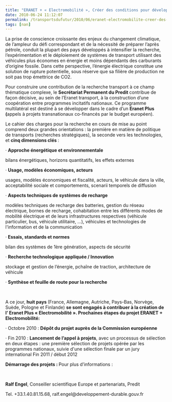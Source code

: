 ```yaml
---
title: "ERANET + « Electromobilité », Créer des conditions pour développer l’Electromobilité en Europe à l’horizon 2025"
date: 2010-06-24 11:12:07
permalink: /transportsdufutur/2010/06/eranet-electromobilite-creer-des-conditions-pour-developper-lelectromobilite-en-europe-a-lhorizon-20.html
tags: [nan]
---
```


<p class="MsoNormal"><span>La prise de conscience croissante des enjeux du changement climatique, de l’ampleur du défi correspondant et de la nécessité de préparer l’après pétrole, conduit la plupart des pays développés à intensifier la recherche, l’expérimentation et le déploiement de systèmes de transport utilisant des véhicules plus économes en énergie et moins dépendants des carburants d’origine fossile. Dans cette perspective, l’énergie électrique constitue une solution de rupture potentielle, sous réserve que sa filière de production ne soit pas trop émettrice de CO2.</span></p> <p class="MsoNormal"><span>Pour construire une contribution de la recherche transport à ce champ thématique complexe, le <strong>Secrétariat Permanent du Predit </strong>contribue de façon décisive, au sein de l’Eranet transport, à la construction d’une coopération entre programmes incitatifs nationaux. Ce programme multilatéral est destiné à se développer dans le cadre d’un <strong>Eranet Plus (</strong>appels à projets transnationaux co-financés par le budget européen).</span></p> <p class="MsoNormal"><span>Le cahier des charges pour la recherche en cours de mise au point comprend deux grandes orientations : la première en matière de politique de transports (recherches stratégiques), la seconde vers les technologies, et <strong>cinq dimensions clés </strong>:</span></p> <p class="MsoNormal"><span> </span></p>  <!--more-->  <p class="MsoNormal"><span><span>·<span>		 </span></span></span><span dir="ltr"><strong><span>Approche énergétique et environnementale</span></strong></span></p> <p class="MsoNormal"><span>bilans énergétiques, horizons quantitatifs, les effets externes</span></p> <p class="MsoNormal"><span><span>·<span>		 </span></span></span><span dir="ltr"><strong><span>Usage, modèles économiques, acteurs</span></strong></span></p> <p class="MsoNormal"><span>usages, modèles économiques et fiscalité, acteurs, le véhicule dans la ville, acceptabilité sociale et comportements, scenarii temporels de diffusion</span></p> <p class="MsoNormal"><span><span>·<span>		 </span></span></span><span dir="ltr"><strong><span>Aspects techniques de systèmes de recharge</span></strong></span></p> <p class="MsoNormal"><span>modèles techniques de recharge des batteries, gestion du réseau électrique, bornes de recharge, cohabitation entre les différents modes de mobilité électrique et de leurs infrastructures respectives (véhicule particulier, bus, véhicule utilitaire, …), véhicules et technologies de l'information et de la communication</span></p> <p class="MsoNormal"><span><span>·<span>		 </span></span></span><span dir="ltr"><strong><span>Essais, standards et normes</span></strong></span></p> <p class="MsoNormal"><span>bilan des systèmes de 1ère génération, aspects de sécurité</span></p> <p class="MsoNormal"><span><span>·<span>		 </span></span></span><span dir="ltr"><strong><span>Recherche technologique appliquée / Innovation</span></strong></span></p> <p class="MsoNormal"><span>stockage et gestion de l’énergie, pchaîne de traction, architecture de véhicule</span></p> <p class="MsoNormal"><span><span>·<span>		 </span></span></span><span dir="ltr"><strong><span>Synthèse et feuille de route pour la recherche</span></strong></span></p> <p class="MsoNormal"><strong><span> </span></strong></p> <p class="MsoNormal"><span>A ce jour, <strong>huit pays </strong>(France, Allemagne, Autriche, Pays-Bas, Norvège, Suède, Pologne et Finlande) <strong>se sont engagés à contribuer à la création de l’ Eranet Plus « Electromobilité ». Prochaines étapes du projet ERANET + Electromobilité: </strong></span></p> <p class="MsoNormal"><span><span>·<span>		 </span></span></span><span dir="ltr"><span>Octobre 2010 : <strong>Dépôt du projet auprès de la Commission européenne</strong></span></span></p> <p class="MsoNormal"><span><span>·<span>		 </span></span></span><span dir="ltr"><span>Fin 2010 : <strong>Lancement de l’appel à projets</strong>, avec un processus de sélection en deux étapes : une première sélection de projets opérée par les programmes nationaux, suivie d'une sélection finale par un jury international Fin 2011 / début 2012</span></span></p> <p class="MsoNormal"><strong><span>Démarrage des projets : </span></strong><span>Pour plus d’informations :</span></p> <p class="MsoNormal"><span></span> </p> <p class="MsoNormal"><strong><span>Ralf Engel</span></strong><span>, Conseiller scientifique Europe et partenariats, Predit</span></p> <p class="MsoNormal"><span lang="DE">Tel. +33.1.40.81.15.68, </span><span lang="DE">ralf.engel@developpement-durable.gouv.fr</span><span lang="DE"></span></p>
